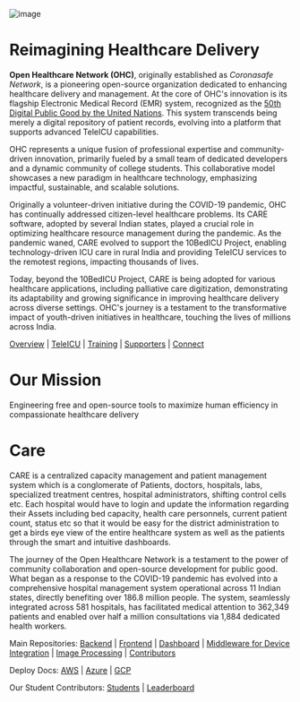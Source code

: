 ![image](https://github.com/ohcnetwork/.github/assets/14979190/06a593c0-6357-4acb-92a8-c0005ff4ec21)

# Reimagining Healthcare Delivery

**Open Healthcare Network (OHC)**, originally established as *Coronasafe Network*, is a pioneering open-source organization dedicated to enhancing healthcare delivery and management. At the core of OHC's innovation is its flagship Electronic Medical Record (EMR) system, recognized as the [50th Digital Public Good by the United Nations](https://digitalpublicgoods.net/). This system transcends being merely a digital repository of patient records, evolving into a platform that supports advanced TeleICU capabilities.

OHC represents a unique fusion of professional expertise and community-driven innovation, primarily fueled by a small team of dedicated developers and a dynamic community of college students. This collaborative model showcases a new paradigm in healthcare technology, emphasizing impactful, sustainable, and scalable solutions.

Originally a volunteer-driven initiative during the COVID-19 pandemic, OHC has continually addressed citizen-level healthcare problems. Its CARE software, adopted by several Indian states, played a crucial role in optimizing healthcare resource management during the pandemic. As the pandemic waned, CARE evolved to support the 10BedICU Project, enabling technology-driven ICU care in rural India and providing TeleICU services to the remotest regions, impacting thousands of lives.

Today, beyond the 10BedICU Project, CARE is being adopted for various healthcare applications, including palliative care digitization, demonstrating its adaptability and growing significance in improving healthcare delivery across diverse settings. OHC's journey is a testament to the transformative impact of youth-driven initiatives in healthcare, touching the lives of millions across India.

[Overview](https://ohc.network/) | 
[TeleICU](https://10bedicu.org) |
[Training](https://school.ohc.network/) |
[Supporters](https://ohc.network/supporters) |
[Connect](https://slack.ohc.network)
# Our Mission
Engineering free and open-source tools to maximize human efficiency in compassionate healthcare delivery

# Care 
CARE is a centralized capacity management and patient management system which is a conglomerate of Patients, doctors, hospitals, labs, specialized treatment centres, hospital administrators, shifting control cells etc. Each hospital would have to login and update the information regarding their Assets including bed capacity, health care personnels, current patient count, status etc so that it would be easy for the district administration to get a birds eye view of the entire healthcare system as well as the patients through the smart and intuitive dashboards. 

The journey of the Open Healthcare Network is a testament to the power of community collaboration and open-source development for public good. What began as a response to the COVID-19 pandemic has evolved into a comprehensive hospital management system operational across 11 Indian states, directly benefiting over 186.8 million people. The system, seamlessly integrated across 581 hospitals, has facilitated medical attention to 362,349 patients and enabled over half a million consultations via 1,884 dedicated health workers.

Main Repositories: [Backend](https://github.com/coronasafe/care) |
[Frontend](https://github.com/coronasafe/care_fe) |
[Dashboard](https://github.com/coronasafe/care_dashboard) |
[Middleware for Device Integration](https://github.com/coronasafe/teleicu_middleware) |
[Image Processing](https://github.com/coronasafe/care_ocr) |
[Contributors](https://github.com/coronasafe/leaderboard)

Deploy Docs: [AWS](https://deploydocs.coronasafe.network/cloud-deployment-overview/aws) | [Azure](https://deploydocs.coronasafe.network/cloud-deployment-overview/azure) | [GCP](https://deploydocs.coronasafe.network/cloud-deployment-overview/gcp)

Our Student Contributors: [Students](https://contributors.ohc.network/) | [Leaderboard](https://contributors.ohc.network/leaderboard)
